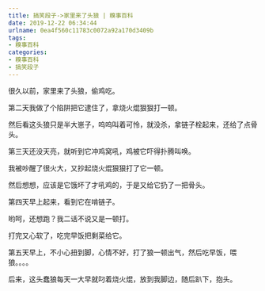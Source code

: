 ```yaml
---
title: 搞笑段子->家里来了头狼 | 糗事百科
date: 2019-12-22 06:34:44
urlname: 0ea4f560c11783c0072a92a170d3409b
tags: 
- 糗事百科
categories:
- 糗事百科
- 搞笑段子
---
```

很久以前，家里来了头狼，偷鸡吃。

第二天我做了个陷阱把它逮住了，拿烧火焜狠狠打一顿。

然后看这头狼只是半大崽子，呜呜叫着可怜，就没杀，拿链子栓起来，还给了点骨头。

第三天还没天亮，就听到它冲鸡窝吼，鸡被它吓得扑腾叫唤。

我被吵醒了很火大，又抄起烧火焜狠狠打了它一顿。

然后想想，应该是它饿坏了才吼鸡的，于是又给它扔了一把骨头。

第四天早上起来，看到它在啃链子。

哟呵，还想跑？我二话不说又是一顿打。

打完又心软了，吃完早饭把剩菜给它。

第五天早上，不小心扭到脚，心情不好，打了狼一顿出气，然后吃早饭，喂狼。。。。

后来，这头蠢狼每天一大早就叼着烧火焜，放到我脚边，随后趴下，抱头。


